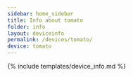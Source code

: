 ```yaml
---
sidebar: home_sidebar
title: Info about tomato
folder: info
layout: deviceinfo
permalink: /devices/tomato/
device: tomato
---
```

{% include templates/device_info.md %}
